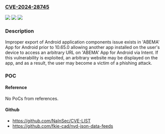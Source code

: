### [CVE-2024-28745](https://cve.mitre.org/cgi-bin/cvename.cgi?name=CVE-2024-28745)
![](https://img.shields.io/static/v1?label=Product&message='ABEMA'%20App%20for%20Android&color=blue)
![](https://img.shields.io/static/v1?label=Version&message=%3D%20prior%20to%2010.65.0%20&color=brighgreen)
![](https://img.shields.io/static/v1?label=Vulnerability&message=Improper%20Export%20of%20Android%20Application%20Components&color=brighgreen)

### Description

Improper export of Android application components issue exists in 'ABEMA' App for Android prior to 10.65.0 allowing another app installed on the user's device to access an arbitrary URL on 'ABEMA' App for Android via Intent. If this vulnerability is exploited, an arbitrary website may be displayed on the app, and as a result, the user may become a victim of a phishing attack.

### POC

#### Reference
No PoCs from references.

#### Github
- https://github.com/NaInSec/CVE-LIST
- https://github.com/fkie-cad/nvd-json-data-feeds

